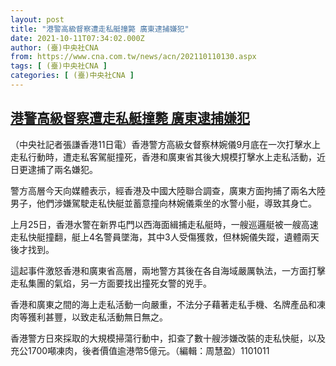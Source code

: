 ```yaml
---
layout: post
title: "港警高級督察遭走私艇撞斃 廣東逮捕嫌犯"
date: 2021-10-11T07:34:02.000Z
author: (臺)中央社CNA
from: https://www.cna.com.tw/news/acn/202110110130.aspx
tags: [ (臺)中央社CNA ]
categories: [ (臺)中央社CNA ]
---
```

<!--1633937642000-->
[港警高級督察遭走私艇撞斃 廣東逮捕嫌犯](https://www.cna.com.tw/news/acn/202110110130.aspx)
------

<div>
<div></div><div><p>（中央社記者張謙香港11日電）香港警方高級女督察林婉儀9月底在一次打擊水上走私行動時，遭走私客駕艇撞死，香港和廣東省其後大規模打擊水上走私活動，近日更逮捕了兩名嫌犯。</p><p>警方高層今天向媒體表示，經香港及中國大陸聯合調查，廣東方面拘捕了兩名大陸男子，他們涉嫌駕駛走私快艇並蓄意撞向林婉儀乘坐的水警小艇，導致其身亡。</p><p>上月25日，香港水警在新界屯門以西海面緝捕走私艇時，一艘巡邏艇被一艘高速走私快艇撞翻，艇上4名警員墜海，其中3人受傷獲救，但林婉儀失蹤，遺體兩天後才找到。</p><p>這起事件激怒香港和廣東省高層，兩地警方其後在各自海域嚴厲執法，一方面打擊走私集團的氣焰，另一方面要找出撞死女警的兇手。</p><p>香港和廣東之間的海上走私活動一向嚴重，不法分子藉著走私手機、名牌產品和凍肉等獲利甚豐，以致走私活動無日無之。</p><p>香港警方日來採取的大規模掃蕩行動中，扣查了數十艘涉嫌改裝的走私快艇，以及充公1700噸凍肉，後者價值逾港幣5億元。（編輯：周慧盈）1101011</p></div>
</div>
